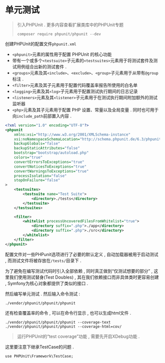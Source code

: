 # 单元测试

> 引入PHPUnit . 更多内容查看扩展类库中的PHPUnit专题
>
> ```
> composer require phpunit/phpunit --dev
> ```

创建PHPUnit的配置文件`phpunit.xml`

* `<phpunit>`元素的属性用于配置 PHPUnit 的核心功能
* 带有一个或多个`<testsuite>`子元素的`<testsuites>`元素用于将测试套件及测试用例组合出新的测试套件 . 
* `<groups>`元素及其`<include>`、`<exclude>`、`<group>`子元素用于从带有`@group`标注 . 
* `<filter>`元素及其子元素用于配置代码覆盖率报告所使用的白名单
* `<logging>`元素及其`<log>`子元素用于配置测试执行期间的日志记录
* `<listeners>`元素及其`<listener>`子元素用于在测试执行期间附加额外的测试监听器
* `<php>`元素及其子元素用于配置 PHP 设置、常量以及全局变量 . 同时也可用于向`include_path`前部置入内容 . 

```xml
<?xml version="1.0" encoding="UTF-8"?>
<phpunit
    xmlns:xsi="http://www.w3.org/2001/XMLSchema-instance"
    xsi:noNamespaceSchemaLocation="http://schema.phpunit.de/6.3/phpunit.xsd"
    backupGlobals="false"
    backupStaticAttributes="false"
    bootstrap="bootstrap/autoload.php"
    colors="true"
    convertErrorsToExceptions="true"
    convertNoticesToExceptions="true"
    convertWarningsToExceptions="true"
    processIsolation="false"
    stopOnFailure="false"
>
    <testsuites>
        <testsuite name="Test Suite">
            <directory>./tests</directory>
        </testsuite>
    </testsuites>

    <filter>
        <whitelist processUncoveredFilesFromWhitelist="true">
            <directory suffix=".php">./app</directory>
            <directory suffix=".php">./src</directory>
        </whitelist>
    </filter>
</phpunit>
```

配置文件对一些PHPunit选项进行了必要的默认定义 , 自动加载器被用于启动测试 , 而测试文件将被存放在`/tests/`目录下 .

为了避免在编写测试代码时引入全部依赖 , 同时真正做到“仅测试想要的部分” , 这里我们使用测试替身\(Test Doubles\) , 其在我们依赖接口而非具体类时更容易创建 , Symfony为核心对象都提供了类似的接口 .

然后编写单元测试 . 然后输入命令测试 :

```
./vendor/phpunit/phpunit/phpunit
```

还有检查覆盖率的命令 , 可以在命令行显示 , 也可以生成html文件 .

```
./vendor/phpunit/phpunit/phpunit --coverage-text
./vendor/phpunit/phpunit/phpunit --coverage-html=cov/
```

> 运行PHPUnit的“test coverage”功能 , 需要先开启XDebug功能 .

这里要注意下继承TestCase的问题 .

```
use PHPUnit\Framework\TestCase;
```




